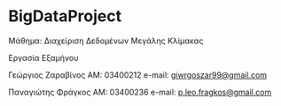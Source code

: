 # BigDataProject

Μάθημα: Διαχείριση Δεδομένων Μεγάλης Κλίμακας

Εργασία Εξαμήνου

Γεώργιος Ζαραβίνος
ΑΜ: 03400212
e-mail: giwrgoszar99@gmail.com

Παναγιώτης Φράγκος 
ΑΜ: 03400236
e-mail: p.leo.fragkos@gmail.com
